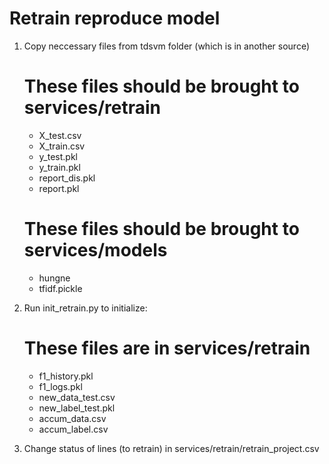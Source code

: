 # Retrain reproduce model
1. Copy neccessary files from tdsvm folder (which is in another source)
    # These files should be brought to services/retrain
    - X_test.csv
    - X_train.csv
    - y_test.pkl
    - y_train.pkl
    - report_dis.pkl
    - report.pkl
    # These files should be brought to services/models
    - hungne
    - tfidf.pickle

2. Run init_retrain.py to initialize:
    # These files are in services/retrain
    - f1_history.pkl
    - f1_logs.pkl
    - new_data_test.csv
    - new_label_test.pkl
    - accum_data.csv
    - accum_label.csv

3. Change status of lines (to retrain) in services/retrain/retrain_project.csv 